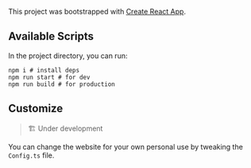 This project was bootstrapped with
[Create React App](https://github.com/facebook/create-react-app).

## Available Scripts

In the project directory, you can run:

```
npm i # install deps
npm run start # for dev
npm run build # for production
```

## Customize

> 🏗️ Under development

You can change the website for your own personal use by tweaking the `Config.ts` file.

